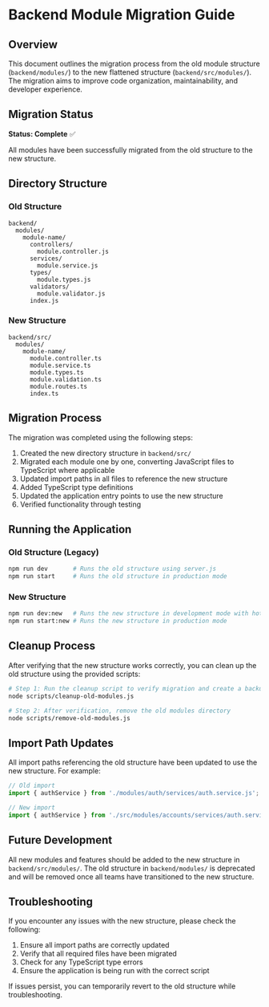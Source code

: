 # Backend Module Migration Guide

## Overview

This document outlines the migration process from the old module structure (`backend/modules/`) to the new flattened structure (`backend/src/modules/`). The migration aims to improve code organization, maintainability, and developer experience.

## Migration Status

**Status: Complete** ✅

All modules have been successfully migrated from the old structure to the new structure.

## Directory Structure

### Old Structure

```
backend/
  modules/
    module-name/
      controllers/
        module.controller.js
      services/
        module.service.js
      types/
        module.types.js
      validators/
        module.validator.js
      index.js
```

### New Structure

```
backend/src/
  modules/
    module-name/
      module.controller.ts
      module.service.ts
      module.types.ts
      module.validation.ts
      module.routes.ts
      index.ts
```

## Migration Process

The migration was completed using the following steps:

1. Created the new directory structure in `backend/src/`
2. Migrated each module one by one, converting JavaScript files to TypeScript where applicable
3. Updated import paths in all files to reference the new structure
4. Added TypeScript type definitions
5. Updated the application entry points to use the new structure
6. Verified functionality through testing

## Running the Application

### Old Structure (Legacy)

```bash
npm run dev       # Runs the old structure using server.js
npm run start     # Runs the old structure in production mode
```

### New Structure

```bash
npm run dev:new   # Runs the new structure in development mode with hot reloading
npm run start:new # Runs the new structure in production mode
```

## Cleanup Process

After verifying that the new structure works correctly, you can clean up the old structure using the provided scripts:

```bash
# Step 1: Run the cleanup script to verify migration and create a backup
node scripts/cleanup-old-modules.js

# Step 2: After verification, remove the old modules directory
node scripts/remove-old-modules.js
```

## Import Path Updates

All import paths referencing the old structure have been updated to use the new structure. For example:

```javascript
// Old import
import { authService } from './modules/auth/services/auth.service.js';

// New import
import { authService } from './src/modules/accounts/services/auth.service.js';
```

## Future Development

All new modules and features should be added to the new structure in `backend/src/modules/`. The old structure in `backend/modules/` is deprecated and will be removed once all teams have transitioned to the new structure.

## Troubleshooting

If you encounter any issues with the new structure, please check the following:

1. Ensure all import paths are correctly updated
2. Verify that all required files have been migrated
3. Check for any TypeScript type errors
4. Ensure the application is being run with the correct script

If issues persist, you can temporarily revert to the old structure while troubleshooting.